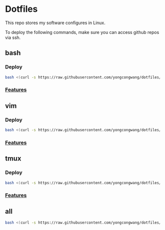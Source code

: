 # Dotfiles
This repo stores my software configures in Linux.

To deploy the following commands, make sure you can access github repos via ssh.

## bash

### Deploy
```bash
bash <(curl -s https://raw.githubusercontent.com/yongcongwang/dotfiles/master/deploy.sh) bash
```

### [Features](https://github.com/yongcongwang/dotfiles/tree/bash)

## vim

### Deploy
```bash
bash <(curl -s https://raw.githubusercontent.com/yongcongwang/dotfiles/master/deploy.sh) vim
```
### [Features](https://github.com/yongcongwang/dotfiles/tree/vim)

## tmux

### Deploy
```bash
bash <(curl -s https://raw.githubusercontent.com/yongcongwang/dotfiles/master/deploy.sh) tmux
```
### [Features](https://github.com/yongcongwang/dotfiles/tree/tmux)

## all
```bash
bash <(curl -s https://raw.githubusercontent.com/yongcongwang/dotfiles/master/deploy.sh) all
```
